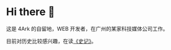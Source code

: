 # Hi there 👋

这是 4Ark 的自留地，WEB 开发者，在广州的某家科技媒体公司工作。

目前对历史比较感兴趣，在读[《史记》](https://ctext.org/shiji/zhs?en=on)。


